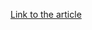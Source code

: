 [Link to the article](https://thehackernews.com/2025/08/new-android-malware-wave-hits-banking.html)
